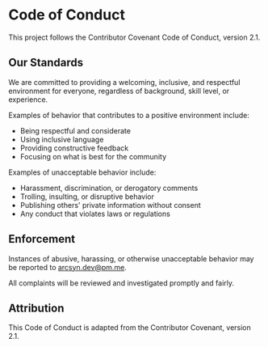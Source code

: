 # Code of Conduct

This project follows the Contributor Covenant Code of Conduct, version 2.1.

## Our Standards

We are committed to providing a welcoming, inclusive, and respectful environment for everyone, regardless of background, skill level, or experience.

Examples of behavior that contributes to a positive environment include:

- Being respectful and considerate
- Using inclusive language
- Providing constructive feedback
- Focusing on what is best for the community

Examples of unacceptable behavior include:

- Harassment, discrimination, or derogatory comments
- Trolling, insulting, or disruptive behavior
- Publishing others' private information without consent
- Any conduct that violates laws or regulations

## Enforcement

Instances of abusive, harassing, or otherwise unacceptable behavior may be reported to arcsyn.dev@pm.me.

All complaints will be reviewed and investigated promptly and fairly.

## Attribution

This Code of Conduct is adapted from the Contributor Covenant, version 2.1.